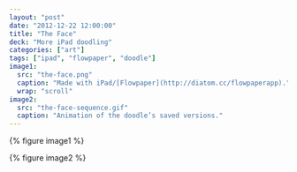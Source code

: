 ```yaml
---
layout: "post"
date: "2012-12-22 12:00:00"
title: "The Face"
deck: "More iPad doodling"
categories: ["art"]
tags: ["ipad", "flowpaper", "doodle"]
image1:
  src: "the-face.png"
  caption: "Made with iPad/[Flowpaper](http://diatom.cc/flowpaperapp)."
  wrap: "scroll"
image2:
  src: "the-face-sequence.gif"
  caption: "Animation of the doodle’s saved versions."
---
```


{% figure image1 %}

{% figure image2 %}
